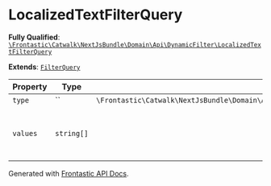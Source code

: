 #  LocalizedTextFilterQuery

**Fully Qualified**: [`\Frontastic\Catwalk\NextJsBundle\Domain\Api\DynamicFilter\LocalizedTextFilterQuery`](../../../../../../src/php/NextJsBundle/Domain/Api/DynamicFilter/LocalizedTextFilterQuery.php)

**Extends**: [`FilterQuery`](FilterQuery.md)

Property|Type|Default|Required|Description
--------|----|-------|--------|-----------
`type` | `` | `\Frontastic\Catwalk\NextJsBundle\Domain\Api\DynamicFilter\FilterDefinition::TYPE_LOCALIZED_TEXT` | - | 
`values` | `string[]` |  | - | Array of query phrases. Typically just 1!

Generated with [Frontastic API Docs](https://github.com/FrontasticGmbH/apidocs).
